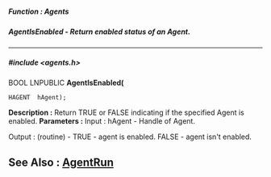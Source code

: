##### Function : Agents
##### AgentIsEnabled - Return enabled status of an Agent.
---
##### #include <agents.h>
BOOL LNPUBLIC **AgentIsEnabled(**

	HAGENT  hAgent);
**Description :**
Return TRUE or FALSE indicating if the specified Agent is enabled.
**Parameters :**
Input :
hAgent  -  Handle of Agent.

Output :
(routine)  -  TRUE - agent is enabled.  FALSE - agent isn't enabled.


**See Also :**
[AgentRun](D:/md_files/AgentRun.md)
---
